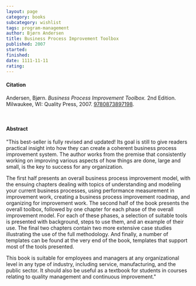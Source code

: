 ```yaml
---
layout: page
category: books
subcategory: wishlist
tags: program-management
author: Bjørn Andersen
title: Business Process Improvement Toolbox
published: 2007
started:
finished:
date: 1111-11-11
rating:
---
```


#### Citation

Andersen, Bjørn. *Business Process Improvement Toolbox.* 2nd Edition. Milwaukee, WI: Quality Press, 2007. [9780873897198](https://asq.org/quality-press/display-item?item=H1312).

<br>

#### Abstract

"This best-seller is fully revised and updated! Its goal is still to give readers practical insight into how they can create a coherent business process improvement system. The author works from the premise that consistently working on improving various aspects of how things are done, large and small, is the key to success for any organization.

The first half presents an overall business process improvement model, with the ensuing chapters dealing with topics of understanding and modeling your current business processes, using performance measurement in improvement work, creating a business process improvement roadmap, and organizing for improvement work. The second half of the book presents the overall toolbox, followed by one chapter for each phase of the overall improvement model. For each of these phases, a selection of suitable tools is presented with background, steps to use them, and an example of their use. The final two chapters contain two more extensive case studies illustrating the use of the full methodology. And finally, a number of templates can be found at the very end of the book, templates that support most of the tools presented.

This book is suitable for employees and managers at any organizational level in any type of industry, including service, manufacturing, and the public sector. It should also be useful as a textbook for students in courses relating to quality management and continuous improvement."
